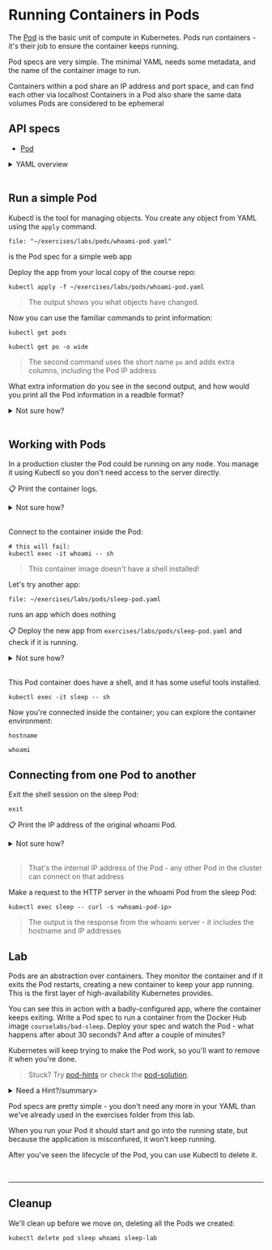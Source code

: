 # Running Containers in Pods

The [Pod](https://kubernetes.io/docs/concepts/workloads/pods/) is the basic unit of compute in Kubernetes. Pods run containers - it's their job to ensure the container keeps running.

Pod specs are very simple. The minimal YAML needs some metadata, and the name of the container image to run.

Containers within a pod share an IP address and port space, and can find each other via localhost
Containers in a Pod also share the same data volumes
Pods are considered to be ephemeral



## API specs

- [Pod](https://kubernetes.io/docs/reference/generated/kubernetes-api/v1.20/#pod-v1-core)

<details>
  <summary>YAML overview</summary>

This is as simple as it gets for a Pod:

```
apiVersion: v1
kind: Pod
metadata:
  name: whoami
spec:
  containers:
    - name: app
      image: sixeyed/whoami:21.04
```

Every Kubernetes resource requires these four fields:

* `apiVersion` - resources are versioned to support backwards compatibility
* `kind` - the type of the object
* `metadata` - collection of additional object data
* `name` - the name of the object

The format of the `spec` field is different for every object type. For Pods, this is the minimum you need:

* `containers`- list of containers to run in the Pod
* `name` - the name of the container
* `image` - the Docker image to run

> Indentation is important in YAML - object fields are nested with spaces. 

</details><br/>

## Run a simple Pod

Kubectl is the tool for managing objects. You create any object from YAML using the `apply` command.


```editor:open-file
file: "~/exercises/labs/pods/whoami-pod.yaml"
```

is the Pod spec for a simple web app


Deploy the app from your local copy of the course repo:

```execute-1
kubectl apply -f ~/exercises/labs/pods/whoami-pod.yaml
```


> The output shows you what objects have changed. 

Now you can use the familiar commands to print information:

```execute-1
kubectl get pods
```
```execute-1
kubectl get po -o wide
```

> The second command uses the short name `po` and adds extra columns, including the Pod IP address

What extra information do you see in the second output, and how would you print all the Pod information in a readble format?

<details>
  <summary>Not sure how?</summary>

```
kubectl describe pod <podname>
```
</details><br/>

## Working with Pods

In a production cluster the Pod could be running on any node. You manage it using Kubectl so you don't need access to the server directly.

📋 Print the container logs.

<details>
  <summary>Not sure how?</summary>

```
kubectl logs whoami
```
</details><br/>

Connect to the container inside the Pod:

```execute-1
# this will fail:
kubectl exec -it whoami -- sh
```

> This container image doesn't have a shell installed!

Let's try another app:

```editor:open-file
file: ~/exercises/labs/pods/sleep-pod.yaml
```

runs an app which does nothing

📋 Deploy the new app from `exercises/labs/pods/sleep-pod.yaml` and check if it is running.

<details>
  <summary>Not sure how?</summary>

```execute-1
kubectl apply -f ~/exercises/labs/pods/sleep-pod.yaml
```
```execute-1
kubectl get pods
```
</details><br/>

This Pod container does have a shell, and it has some useful tools installed.

```execute-1
kubectl exec -it sleep -- sh
```

Now you're connected inside the container; you can explore the container environment:

```execute-1
hostname
```

```execute-1
whoami
```

## Connecting from one Pod to another

Exit the shell session on the sleep Pod:

```execute-1
exit
```

📋 Print the IP address of the original whoami Pod.

<details>
  <summary>Not sure how?</summary>

```execute-1
kubectl get pods -o wide whoami
```
</details><br/>

> That's the internal IP address of the Pod - any other Pod in the cluster can connect on that address

Make a request to the HTTP server in the whoami Pod from the sleep Pod:

```execute-1
kubectl exec sleep -- curl -s <whoami-pod-ip>
```

> The output is the response from the whoami server - it includes the  hostname and IP addresses

## Lab

Pods are an abstraction over containers. They monitor the container and if it exits the Pod restarts, creating a new container to keep your app running. This is the first layer of high-availability Kubernetes provides.

You can see this in action with a badly-configured app, where the container keeps exiting. Write a Pod spec to run a container from the Docker Hub image `courselabs/bad-sleep`. Deploy your spec and watch the Pod - what happens after about 30 seconds? And after a couple of minutes?

Kubernetes will keep trying to make the Pod work, so you'll want to remove it when you're done.

> Stuck? Try [pod-hints](pod-hints.md) or check the [pod-solution](pod-solution.md).

<details>
  <summary>Need a Hint?/summary>

Pod specs are pretty simple - you don't need any more in your YAML than we've already used in the exercises folder from this lab.

When you run your Pod it should start and go into the running state, but because the application is misconfured, it won't keep running.

After you've seen the lifecycle of the Pod, you can use Kubectl to delete it.

</details><br/>

___
## Cleanup

We'll clean up before we move on, deleting all the Pods we created:

```
kubectl delete pod sleep whoami sleep-lab
```